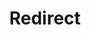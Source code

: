 ﻿---
layout: src/layouts/Redirect.astro
title: Redirect
redirect: https://yamldoc.liuyan.wang/docs/projects/steps/configuration-features/substitute-variables-in-templates
pubDate:  2023-01-01
navSearch: false
navSitemap: false
navMenu: false
---
